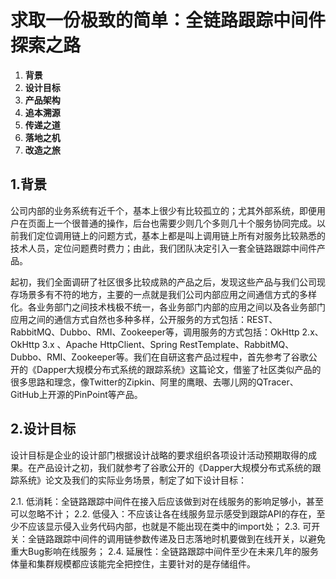 # 求取一份极致的简单：全链路跟踪中间件探索之路

1. **背景**
2. **设计目标**
3. **产品架构**
4. **追本溯源**
5. **传递之道**
6. **落地之机**
7. **改造之旅**

## 1.背景

公司内部的业务系统有近千个，基本上很少有比较孤立的；尤其外部系统，即便用户在页面上一个很普通的操作，后台也需要少则几个多则几十个服务协同完成。以前我们定位调用链上的问题方式，基本上都是叫上调用链上所有对服务比较熟悉的技术人员，定位问题费时费力；由此，我们团队决定引入一套全链路跟踪中间件产品。
    
起初，我们全面调研了社区很多比较成熟的产品之后，发现这些产品与我们公司现存场景多有不符的地方，主要的一点就是我们公司内部应用之间通信方式的多样化。各业务部门之间技术栈极不统一，各业务部门内部的应用之间以及各业务部门应用之间的通信方式自然也多种多样，公开服务的方式包括：REST、RabbitMQ、Dubbo、RMI、Zookeeper等，调用服务的方式包括：OkHttp 2.x、OkHttp 3.x 、Apache HttpClient、Spring RestTemplate、RabbitMQ、Dubbo、RMI、Zookeeper等。我们在自研这套产品过程中，首先参考了谷歌公开的《Dapper大规模分布式系统的跟踪系统》这篇论文，借鉴了社区类似产品的很多思路和理念，像Twitter的Zipkin、阿里的鹰眼、去哪儿网的QTracer、GitHub上开源的PinPoint等产品。

## 2.设计目标

设计目标是企业的设计部门根据设计战略的要求组织各项设计活动预期取得的成果。在产品设计之初，我们就参考了谷歌公开的《Dapper大规模分布式系统的跟踪系统》论文及我们的实际业务场景，制定了如下设计目标：

2.1. 低消耗：全链路跟踪中间件在接入后应该做到对在线服务的影响足够小，甚至可以忽略不计；
2.2. 低侵入：不应该让各在线服务显示感受到跟踪API的存在，至少不应该显示侵入业务代码内部，也就是不能出现在类中的import处；
2.3. 可开关：全链路跟踪中间件的调用链参数传递及日志落地时机要做到在线开关，以避免重大Bug影响在线服务；
2.4. 延展性：全链路跟踪中间件至少在未来几年的服务体量和集群规模都应该能完全把控住，主要针对的是存储组件。
